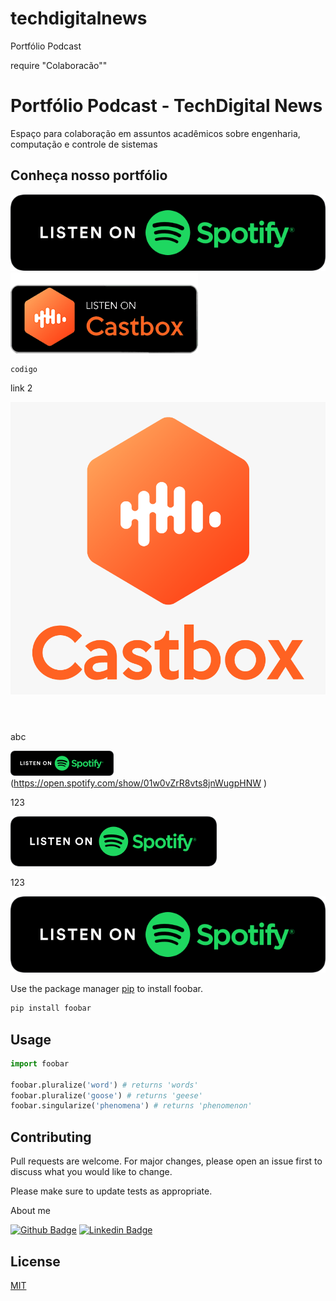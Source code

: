 # techdigitalnews
Portfólio Podcast

require "Colaboracão""

# Portfólio Podcast - TechDigital News

Espaço para colaboração em assuntos acadêmicos sobre engenharia, computação e controle de sistemas

## Conheça nosso portfólio 



[![Github Badge](img/PNG/spotify-podcast-badge-blk-grn-660x160.png)](https://open.spotify.com/show/01w0vZrR8vts8jnWugpHNW)
[![Linkedin Badge](img/PNG/castbox.png)](https://castbox.fm/channel/id3464793?utm_source=website&utm_medium=dlink&utm_campaign=web_share&utm_content=TechDigital%20News-CastBox_FM)




```
codigo
```

link 2






<header id="headerContainer" class="Header__header Header__defaultContent"><div class="Header__navbar" id="navBar"><div class="Header__container" id="navBarContainer"><div class="Header__logo"><a data-id="portal_linback_url" href="https://castbox.fm/channel/TechDigital-News-id3464793?utm_source=website&utm_medium=dlink&utm_campaign=web_share&utm_content=TechDigital%20News-CastBox_FM"><img data-id="portal_logo" src="img/PNG/cast3.png"></a></div><div data-id="portal_name" title="Castbox" <svg class="Icon__icon commonStyle__positionRel commonStyle__verticalMiddle Icon__medium Icon__white"> <use xlink:href="#search"></use></svg></span><!-- react-empty: 8 --></div></div></div></div></header>

abc

![Spotify logo](img/PNG/spotify-podcast-badge-blk-grn-165x40.png) (https://open.spotify.com/show/01w0vZrR8vts8jnWugpHNW
)

123

![Spotify logo](img/PNG/spotify-podcast-badge-blk-grn-330x80.png)

123

![Spotify logo](img/PNG/spotify-podcast-badge-blk-grn-660x160.png)

Use the package manager [pip](https://pip.pypa.io/en/stable/) to install foobar.

```bash
pip install foobar
```

## Usage

```python
import foobar

foobar.pluralize('word') # returns 'words'
foobar.pluralize('goose') # returns 'geese'
foobar.singularize('phenomena') # returns 'phenomenon'
```

## Contributing
Pull requests are welcome. For major changes, please open an issue first to discuss what you would like to change.

Please make sure to update tests as appropriate.



About me

[![Github Badge](https://img.shields.io/badge/-Github-000?style=flat-square&logo=Github&logoColor=white&link=https://github.com/fagnerpsantos)](https://github.com/flaviojoliveira)
[![Linkedin Badge](https://img.shields.io/badge/-LinkedIn-blue?style=flat-square&logo=Linkedin&logoColor=white&link=https://www.linkedin.com/in/fagnerpsantos/)](https://www.linkedin.com/in/flaviojoliveira/)


## License
[MIT](https://choosealicense.com/licenses/mit/)
